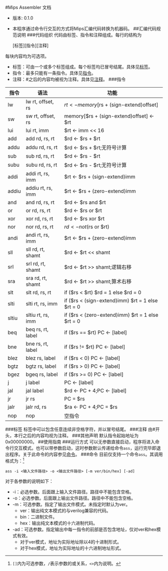 #Mips Assembler 文档
* 版本: 0.1.0
* 本程序通过命令行交互的方式将Mips汇编代码转换为机器码。
##汇编代码规范说明
###代码组织
代码由标签、指令和注释组成。每行的结构为

	[标签][指令][注释]

每块内容均为可选项。

* 标签：可由一个或多个标签组成。每个标签均已冒号结尾。具体见[标签](#label)。
* 指令：最多只能有一条指令。具体见[指令](#instruction)。
* 注释：#之后的内容均被视为注释。具体见[注释](#comment)。
###<span id = "instruction">指令</span>

|指令|语法|功能|
|---|---|---|
|lw|lw rt, offset, rs|$rt <- memory[$rs + (sign-extend)offset]|
|sw|sw rt, offset, rs|memory[$rs + (sign-extend)offset] <- $rt|
|lui|lui rt, imm|$rt <- imm << 16|
|add|add rd, rs, rt|$rd <- $rs + $rt|
|addu|addu rd, rs, rt|$rd <- $rs + $rt;无符号计算|
|sub|sub rd, rs, rt|$rd <- $rs - $rt|
|subu|subu rd, rs, rt|$rd <- $rs - $rt;无符号计算|
|addi|addi rt, rs, imm|$rt <- $rs + (sign-extend)imm|
|addiu|addiu rt, rs, imm|$rt <- $rs + (zero-extend)imm|
|and|and rd, rs, rt|$rd <- $rs and $rt|
|or|or rd, rs, rt|$rd <- $rs or $rt| 
|xor|xor rd, rs, rt|$rd <- $rs xor $rt|
|nor|nor rd, rs, rt|$rd <- not($rs or $rt)|
|andi|andi rt, rs, imm|$rt <- $rs + (zero-extend)imm|
|sll|sll rd, rt, shamt|$rd <- $rt << shamt|
|srl|srl rd, rt, shamt|$rd <- $rt >> shamt;逻辑右移|
|sra|sra rd, rt, shamt|$rd <- $rt >> shamt;算术右移|
|slt|slt rd, rs, rt|if ($rs < $rt) $rd = 1 else $rd = 0|
|slti|slti rt, rs, imm|if ($rs < (sign-extend)imm) $rt = 1 else $rt = 0|
|sltiu|sltiu rt, rs, imm|if ($rs < (zero-extend)imm) $rt = 1 else $rt = 0|
|beq|beq rs, rt, label|if ($rs == $rt) PC <- [label]|
|bne|bne rs, rt, label|if ($rs != $rt) PC <- [label]|
|blez|blez rs, label|if ($rs < 0) PC <- [label]|
|bgtz|bgtz rs, label|if ($rs > 0) PC <- [label]|
|bgez|bgeq rs, label|if ($rs >= 0) PC <- [label]|
|j|j label|PC <- [label]|
|jal|jal label|$rd <- PC + 4;PC <- [label]|
|jr|jr rs|PC = $rs|
|jalr|jalr rd, rs|$ra <- PC + 4;PC = $rs|
|nop|nop|空指令|
###<span id = "label">标签</span>
标签中可以包含任意连续非空格字符，并以冒号结尾。
###<span id = "comment">注释</span>
由#开头，本行之后的内容均视为注释。
###其他声明
默认指令起始地址为0x00000000。
##使用指南
###运行方式
可以无参数直接启动，程序将进入命令行交互模式。也可以带参数启动，这时参数默认传递给命令`ass`，运行完毕即退出程序。关于此命令的内容参见[命令](#command)。
###命令
目前仅支持一个命令`ass`。其调用格式为：[^command]

	ass -i <输入文件路径> -o <输出文件路径> [-m ver/bin/hex] [-ad]

对于各参数的说明如下：

* -i：必选参数。后面跟上输入文件路径。路径中不能包含空格。
* -o：必选参数。后面跟上输出文件路径。路径中不能包含空格。
* -m：可选参数。指定了输出文件模式。未指定时默认为ver。
	* ver：输出纯文本模式的与verilog兼容的代码。
	* bin：二进制文件。
	* hex：输出纯文本模式的十六进制代码。
* -ad：可选参数。指定输出中每一指令的前部是否包含地址，仅对ver和hex模式有效。
	* 对于ver模式，地址为实际地址除以4的十进制形式。
	* 对于hex模式，地址为实际地址的十六进制地址形式。


[^command]: `[]`内为可选参数，`/`表示参数的或关系，`<>`内为说明。